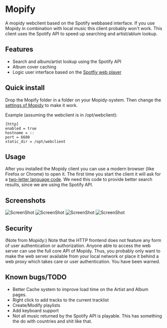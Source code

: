Mopify
======

A mopidy webclient based on the Spotify webbased interface. If you use Mopidy in combination with local music this client probably won't work.
This client uses the Spotify API to speed up searching and artist/ablum lookup.

Features
--------
- Search and album/artist lookup using the Spotify API
- Album cover caching
- Logic user interface based on the [Spotfiy web player](http://play.spotify.com)

Quick install
-------------

Drop the Mopify folder in a folder on your Mopidy-system. Then change the [settings of Mopidy](http://docs.mopidy.com/en/latest/config/) to make it work. 

Example (assuming the webclient is in /opt/webclient):
```code
[http]
enabled = true
hostname = ::
port = 6680
static_dir = /opt/webclient
```


Usage
-----

After you installed the Mopidy client you can use a modern browser (like Firefox or Chrome) to open it. The first time you start the client it will ask for a [two-letter language code](http://en.wikipedia.org/wiki/ISO_3166-1_alpha-2). We need this code to provide better search results, since we are using the Spotify API.


Screenshots
-----------

![ScreenShot](https://raw.github.com/dirkgroenen/Mopify/master/Screenshots/albumlookup.png) 
![ScreenShot](https://raw.github.com/dirkgroenen/Mopify/master/Screenshots/artistlookup.png)
![ScreenShot](https://raw.github.com/dirkgroenen/Mopify/master/Screenshots/playlists.png) 
![ScreenShot](https://raw.github.com/dirkgroenen/Mopify/master/Screenshots/search.png)


Security
--------

(Note from Mopidy:) Note that the HTTP frontend does not feature any form of user authentication or authorization. Anyone able to access the web server can use the full core API of Mopidy. Thus, you probably only want to make the web server available from your local network or place it behind a web proxy which takes care or user authentication. You have been warned.

Known bugs/TODO
---------------

- Better Cache system to improve load time on the Artist and Album pages.
- Right click to add tracks to the current tracklist
- Create/Modify playlists
- Add keyboard support
- Not all music returned by the Spotify API is playable. This has something the do with countries and shit like that.
